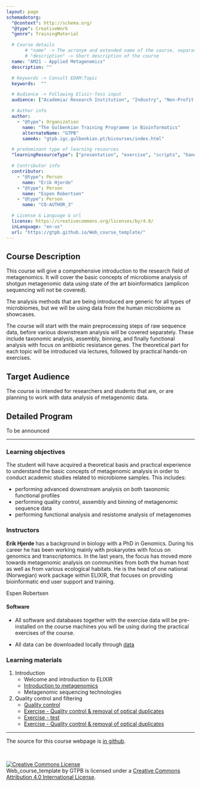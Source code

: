 ```yaml
---
layout: page
schemadotorg:
  "@context": http://schema.org/
  "@type": CreativeWork
  "genre": TrainingMaterial

  # Course details
       # "name" -> The acronym and extended name of the course, separated by " - "
       # "description" -> Short description of the course
  name: "AM21 - Applied Metagenomics"
  description: ""

  # Keywords -> Consult EDAM:Topic
  keywords:  ""

  # Audience -> Following Elixir-Tess input
  audience: ["Academia/ Research Institution", "Industry", "Non-Profit Organisation", "Healthcare"]

  # Author info
  author:
    - "@type": Organization
      name: "The Gulbenkian Training Programme in Bioinformatics"
      alternateName: "GTPB"
      sameAs: "gtpb.igc.gulbenkian.pt/bicourses/index.html"

  # predominant type of learning resources
  "learningResourceType": ["presentation", "exercise", "scripts", "handout"]

  # Contributor info
  contributor:
    - "@type": Person
      name: "Erik Hjerde"
    - "@type": Person
      name: "Espen Robertsen"
    - "@type": Person
      name: "CO-AUTHOR_3"

  # License & Language & url
  license: https://creativecommons.org/licenses/by/4.0/
  inLanguage: "en-us"
  url: "https://gtpb.github.io/Web_course_template/"
---
```


## Course Description

This course will give a comprehensive introduction to the research field of metagenomics. It will cover the basic concepts of microbiome analysis of shotgun metagenomic data using state of the art bioinformatics (amplicon sequencing will not be covered). 

The analysis methods that are being introduced are generic for all types of microbiomes, but we will be using data from the human microbiome as showcases. 

The course will start with the main preprocessing steps of raw sequence data, before various downstream analysis will be covered separately. These include taxonomic analysis, assembly, binning, and finally functional analysis with focus on antibiotic resistance genes. The theoretical part for each topic will be introduced via lectures, followed by practical hands-on exercises.

## Target Audience

The course is intended for researchers and students that are, or are planning to work with data analysis of metagenomic data. 

## Detailed Program

To be announced

---

### Learning objectives

The student will have acquired a theoretical basis and practical experience to understand the basic concepts of metagenomic analysis in order to conduct academic studies related to microbiome samples. This includes:

* performing advanced downstream analysis on both taxonomic functional profiles
* performing quality control, assembly and binning of metagenomic sequence data
* performing functional analysis and resistome analysis of metagenomes

### Instructors

**Erik Hjerde** has a background in biology with a PhD in Genomics. During his career he has been working mainly with prokaryotes with focus on genomics and transcriptomics. In the last years, the focus has moved more towards metagenomic analysis on communities from both the human host as well as from various ecological habitats. He is the head of one national (Norwegian) work package within ELIXIR, that focuses on providing bioinformatic end user support and training.

Espen Robertsen

#### Software

- All software and databases together with the exercise data will be pre-installed on the course machines you will be using during the practical exercises of the course.

- All data can be downloaded locally through
[data](assets/data.zip)

### Learning materials


1. Introduction
    - Welcome and introduction to ELIXIR
    - [Introduction to metagenomics](assets/01-intro/Day1_Intro_Metagenomics.pdf)
    - Metagenomic sequencing technologies
2. Quality control and filtering
    - [Quality control](assets/02-qc_filter/2.QC.pdf)
    - [Exercise - Quality control & removal of optical duplicates](pages/02-qc/2.QualityControlAndRemovalOfOpticalDuplicates.md)
    - [Exercise - test](pages/02-qc/test_page.md)
    - [Exercise - Quality control & removal of optical duplicates](pages/02-qc/2.QualityControlAndRemovalOfOpticalDuplicates.html)



---

The source for this course webpage is [in github](https://github.com/GTPB/Web_course_template).

<br/>

<a rel="license" href="http://creativecommons.org/licenses/by/4.0/"><img alt="Creative Commons License" style="border-width:0" src="https://i.creativecommons.org/l/by/4.0/88x31.png" /></a><br /><span xmlns:dct="http://purl.org/dc/terms/" property="dct:title">Web_course_template</span> by <span xmlns:cc="http://creativecommons.org/ns#" property="cc:attributionName">GTPB</span> is licensed under a <a rel="license" href="http://creativecommons.org/licenses/by/4.0/">Creative Commons Attribution 4.0 International License</a>.

